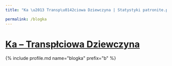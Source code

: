 ```yaml
---
title: "Ka \u2013 Transp\u0142ciowa Dziewczyna | Statystyki patronite.pl | Patromierz"

permalink: /blogka
---
```


# [Ka – Transpłciowa Dziewczyna](https://patronite.pl/blogka)

{% include profile.md name="blogka" prefix="b" %}
